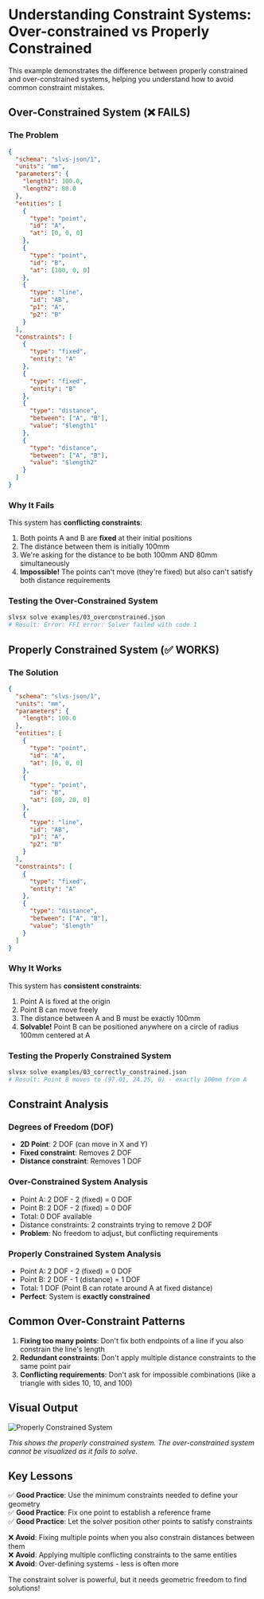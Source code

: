 # Understanding Constraint Systems: Over-constrained vs Properly Constrained

This example demonstrates the difference between properly constrained and over-constrained systems, helping you understand how to avoid common constraint mistakes.

## Over-Constrained System (❌ FAILS)

### The Problem
```json
{
  "schema": "slvs-json/1",
  "units": "mm",
  "parameters": {
    "length1": 100.0,
    "length2": 80.0
  },
  "entities": [
    {
      "type": "point",
      "id": "A",
      "at": [0, 0, 0]
    },
    {
      "type": "point",
      "id": "B",
      "at": [100, 0, 0]
    },
    {
      "type": "line",
      "id": "AB",
      "p1": "A",
      "p2": "B"
    }
  ],
  "constraints": [
    {
      "type": "fixed",
      "entity": "A"
    },
    {
      "type": "fixed",
      "entity": "B"  
    },
    {
      "type": "distance",
      "between": ["A", "B"],
      "value": "$length1"
    },
    {
      "type": "distance", 
      "between": ["A", "B"],
      "value": "$length2"
    }
  ]
}
```

### Why It Fails
This system has **conflicting constraints**:
1. Both points A and B are **fixed** at their initial positions
2. The distance between them is initially 100mm
3. We're asking for the distance to be both 100mm AND 80mm simultaneously
4. **Impossible!** The points can't move (they're fixed) but also can't satisfy both distance requirements

### Testing the Over-Constrained System
```bash
slvsx solve examples/03_overconstrained.json
# Result: Error: FFI error: Solver failed with code 1
```

## Properly Constrained System (✅ WORKS)

### The Solution
```json
{
  "schema": "slvs-json/1", 
  "units": "mm",
  "parameters": {
    "length": 100.0
  },
  "entities": [
    {
      "type": "point",
      "id": "A",
      "at": [0, 0, 0]
    },
    {
      "type": "point",
      "id": "B", 
      "at": [80, 20, 0]
    },
    {
      "type": "line",
      "id": "AB",
      "p1": "A",
      "p2": "B"
    }
  ],
  "constraints": [
    {
      "type": "fixed",
      "entity": "A"
    },
    {
      "type": "distance",
      "between": ["A", "B"],
      "value": "$length"
    }
  ]
}
```

### Why It Works
This system has **consistent constraints**:
1. Point A is fixed at the origin
2. Point B can move freely
3. The distance between A and B must be exactly 100mm
4. **Solvable!** Point B can be positioned anywhere on a circle of radius 100mm centered at A

### Testing the Properly Constrained System
```bash  
slvsx solve examples/03_correctly_constrained.json
# Result: Point B moves to (97.01, 24.25, 0) - exactly 100mm from A
```

## Constraint Analysis

### Degrees of Freedom (DOF)
- **2D Point**: 2 DOF (can move in X and Y)
- **Fixed constraint**: Removes 2 DOF  
- **Distance constraint**: Removes 1 DOF

### Over-Constrained System Analysis
- Point A: 2 DOF - 2 (fixed) = 0 DOF
- Point B: 2 DOF - 2 (fixed) = 0 DOF  
- Total: 0 DOF available
- Distance constraints: 2 constraints trying to remove 2 DOF
- **Problem**: No freedom to adjust, but conflicting requirements

### Properly Constrained System Analysis
- Point A: 2 DOF - 2 (fixed) = 0 DOF
- Point B: 2 DOF - 1 (distance) = 1 DOF  
- Total: 1 DOF (Point B can rotate around A at fixed distance)
- **Perfect**: System is **exactly constrained**

## Common Over-Constraint Patterns

1. **Fixing too many points**: Don't fix both endpoints of a line if you also constrain the line's length
2. **Redundant constraints**: Don't apply multiple distance constraints to the same point pair
3. **Conflicting requirements**: Don't ask for impossible combinations (like a triangle with sides 10, 10, and 100)

## Visual Output

![Properly Constrained System](https://raw.githubusercontent.com/snoble/slvsx-cli/main/examples/03_constraints.svg)

*This shows the properly constrained system. The over-constrained system cannot be visualized as it fails to solve.*

## Key Lessons

✅ **Good Practice**: Use the minimum constraints needed to define your geometry  
✅ **Good Practice**: Fix one point to establish a reference frame  
✅ **Good Practice**: Let the solver position other points to satisfy constraints  

❌ **Avoid**: Fixing multiple points when you also constrain distances between them  
❌ **Avoid**: Applying multiple conflicting constraints to the same entities  
❌ **Avoid**: Over-defining systems - less is often more  

The constraint solver is powerful, but it needs geometric freedom to find solutions!